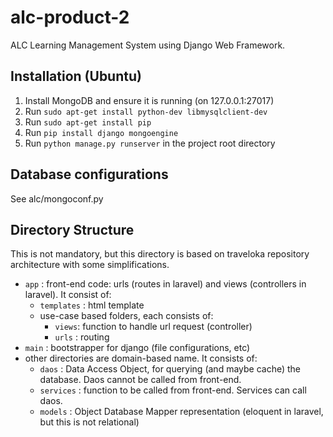 # alc-product-2

ALC Learning Management System using Django Web Framework.

## Installation (Ubuntu)
1. Install MongoDB and ensure it is running (on 127.0.0.1:27017)
2. Run `sudo apt-get install python-dev libmysqlclient-dev`
3. Run `sudo apt-get install pip` 
4. Run `pip install django mongoengine`
5. Run `python manage.py runserver` in the project root directory

## Database configurations
See alc/mongoconf.py

## Directory Structure
This is not mandatory, but this directory is based on traveloka repository architecture with some simplifications.
- `app` : front-end code: urls (routes in laravel) and views (controllers in laravel). It consist of:
  - `templates` : html template
  - use-case based folders, each consists of:
    - `views`: function to handle url request (controller)
    - `urls` : routing
- `main` : bootstrapper for django (file configurations, etc)
- other directories are domain-based name. It consists of:
  - `daos` : Data Access Object, for querying (and maybe cache) the database. Daos cannot be called from front-end.
  - `services` : function to be called from front-end. Services can call daos.
  - `models` : Object Database Mapper representation (eloquent in laravel, but this is not relational)

